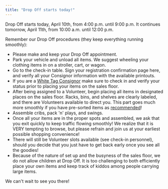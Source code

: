 ```yaml
---
title: "Drop Off starts today!"
---
```


Drop Off starts today, April 10th, from 4:00 p.m. until 9:00 p.m. It continues tomorrow, April 11th, from 10:00 a.m. until 12:00 p.m.

Remember our Drop Off procedures (they keep everything running smoothly): 

* Please make and keep your Drop Off appointment.
* Park your vehicle and unload all items. We suggest wheeling your clothing items in on a stroller, cart, or wagon.
* Go to the check-in table. Sign your registration confirmation page here, and verify all your Consignor information with the available printouts.
* If you are a [White Tag Consignor](/consignors/white-tag-consignors/) make sure to check in and verify your status prior to placing your items on the sales floor.
* After being assigned to a Volunteer, begin placing all items in designated places on the sales floor. Racks, bins, and shelves are clearly labeled, and there are Volunteers available to direct you. This part goes much more smoothly if you have pre-sorted items as [recommended](/consignors/dropping-off/dropping-off/)!
* Assemble cribs, pack 'n' plays, and swings.
* Once all your items are in the proper spots and assembled, we ask that you exit quickly to keep traffic flowing smoothly! We realize that it is VERY tempting to browse, but please refrain and join us at your earliest possible shopping convenience!
* There will still be Volunteer slots available (see check-in personnel), should you decide that you just have to get back early once you see all the goodies!
* Because of the nature of set up and the busyness of the sales floor, we do not allow children at Drop Off. It is too challenging to both efficiently place your own items and keep track of kiddos among people carrying large items.

We can't wait to see you there!
